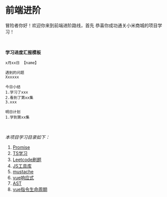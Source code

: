 # 前端进阶

冒险者你好！欢迎你来到前端进阶路线，首先 恭喜你成功通关小米商城的项目学习！

​	

**学习进度汇报模板**

```apl
x月xx日 【name】

遇到的问题
Xxxxxx

今日小结
1.学习了xxx
2.看到了第xx集
3.xxx

明日计划
1.学到第xx集
```

​	

*本项目学习目录如下：*

1. [Promise](https://www.bilibili.com/video/BV1GA411x7z1?spm_id_from=333.999.0.0)
2. [TS学习](https://www.bilibili.com/video/BV1Xy4y1v7S2?spm_id_from=333.999.0.0)
3. [Leetcode刷题](https://www.bilibili.com/video/BV1wA411b7qZ?spm_id_from=333.999.0.0)
4. [JS工具库](https://www.bilibili.com/video/BV1Cy4y117vt?spm_id_from=333.999.0.0)
5. [mustache](https://www.bilibili.com/video/BV1EV411h79m?spm_id_from=333.999.0.0)
6. [vue响应式](https://www.bilibili.com/video/BV1G54y1s7xV?spm_id_from=333.999.0.0)
7. [AST](https://www.bilibili.com/video/BV1GK4y1W7fi?spm_id_from=333.999.0.0)
8. [vue指令生命周期](https://www.bilibili.com/video/BV1Av411478T?spm_id_from=333.999.0.0)
